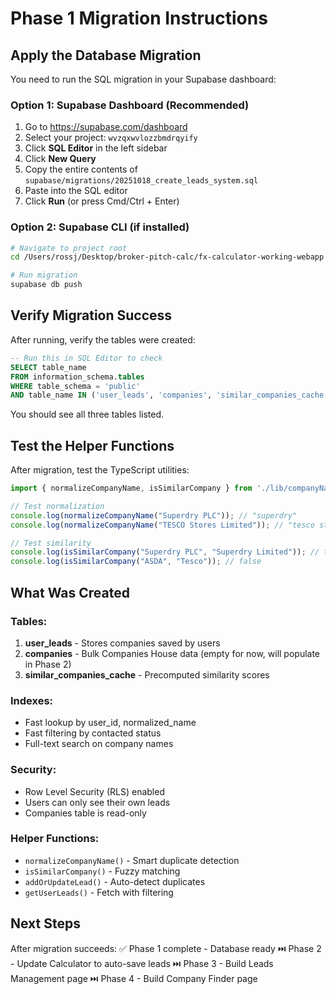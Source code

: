 # Phase 1 Migration Instructions

## Apply the Database Migration

You need to run the SQL migration in your Supabase dashboard:

### Option 1: Supabase Dashboard (Recommended)

1. Go to https://supabase.com/dashboard
2. Select your project: `wvzqxwvlozzbmdrqyify`
3. Click **SQL Editor** in the left sidebar
4. Click **New Query**
5. Copy the entire contents of `supabase/migrations/20251018_create_leads_system.sql`
6. Paste into the SQL editor
7. Click **Run** (or press Cmd/Ctrl + Enter)

### Option 2: Supabase CLI (if installed)

```bash
# Navigate to project root
cd /Users/rossj/Desktop/broker-pitch-calc/fx-calculator-working-webapp

# Run migration
supabase db push
```

## Verify Migration Success

After running, verify the tables were created:

```sql
-- Run this in SQL Editor to check
SELECT table_name 
FROM information_schema.tables 
WHERE table_schema = 'public' 
AND table_name IN ('user_leads', 'companies', 'similar_companies_cache');
```

You should see all three tables listed.

## Test the Helper Functions

After migration, test the TypeScript utilities:

```typescript
import { normalizeCompanyName, isSimilarCompany } from './lib/companyNameUtils';

// Test normalization
console.log(normalizeCompanyName("Superdry PLC")); // "superdry"
console.log(normalizeCompanyName("TESCO Stores Limited")); // "tesco stores"

// Test similarity
console.log(isSimilarCompany("Superdry PLC", "Superdry Limited")); // true
console.log(isSimilarCompany("ASDA", "Tesco")); // false
```

## What Was Created

### Tables:
1. **user_leads** - Stores companies saved by users
2. **companies** - Bulk Companies House data (empty for now, will populate in Phase 2)
3. **similar_companies_cache** - Precomputed similarity scores

### Indexes:
- Fast lookup by user_id, normalized_name
- Fast filtering by contacted status
- Full-text search on company names

### Security:
- Row Level Security (RLS) enabled
- Users can only see their own leads
- Companies table is read-only

### Helper Functions:
- `normalizeCompanyName()` - Smart duplicate detection
- `isSimilarCompany()` - Fuzzy matching
- `addOrUpdateLead()` - Auto-detect duplicates
- `getUserLeads()` - Fetch with filtering

## Next Steps

After migration succeeds:
✅ Phase 1 complete - Database ready
⏭️  Phase 2 - Update Calculator to auto-save leads
⏭️  Phase 3 - Build Leads Management page
⏭️  Phase 4 - Build Company Finder page
